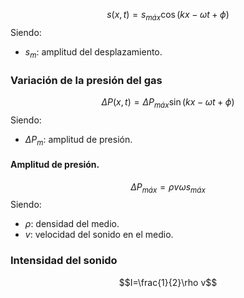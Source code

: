 $$s(x,t)=s_{máx}\cos(kx-\omega t+\phi)$$
Siendo:
- $s_m$: amplitud del desplazamiento.
### Variación de la presión del gas
$$\Delta P(x,t)=\Delta P_{máx}\sin(kx-\omega t+\phi)$$
Siendo:
- $\Delta P_{m}$: amplitud de presión.
#### Amplitud de presión. 
$$\Delta P_{máx}=\rho v\omega s_{máx}$$
Siendo:
- $\rho$: densidad del medio.
- $v$: velocidad del sonido en el medio.

### Intensidad del sonido
$$I=\frac{1}{2}\rho v$$